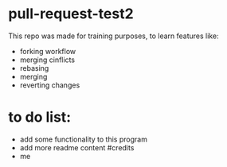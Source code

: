# pull-request-test2
This repo was made for training purposes, to learn features like:
* forking workflow
* merging cinflicts
* rebasing
* merging
* reverting changes
# to do list:
* add some functionality to this program
* add more readme content
#credits
* me
